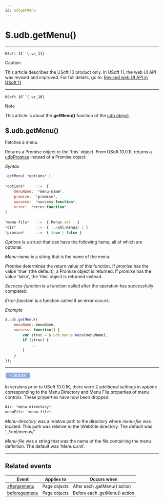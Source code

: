 ```yaml
---
id: udbgetMenu
---
```


# $.udb.getMenu()



----

`USoft 11``{.vs_11}`

> [!CAUTION]
> This article describes the USoft 10 product only.
> In USoft 11, the web UI API was revised and improved. For full details, go to:
> [Revised web UI API in USoft 11](/docs/Web%20and%20app%20UIs/UDB%20udb/Revised%20web%20UI%20API%20in%20USoft%2011.md)

----

`USoft 10``{.vs_10}`

> [!NOTE]
> This article is about the **getMenu()** function of the [udb object](/docs/Web%20and%20app%20UIs/UDB%20udb).

## **$.udb.getMenu()**

Fetches a menu.

Returns a Promise object or the 'this' object. From USoft 10.0.1I, returns a [udbPromise](/docs/Web%20and%20app%20UIs/JavaScript/Promises%20for%20asynchronous%20Javascript.md) instead of a Promise object.

*Syntax*

```js
.getMenu( *options* )

*options*     ::=  {
    menuName:  *menu-name*,
    promise:  *promise*,
    success:  *success-function*,
    error:  *error-function*
}

*menu-file*   ::=  { Menus.xml | }
*dir*         ::=  { ../xml/menus/ | }
*promise*     ::=  { true | false }
```

*Options* is a struct that can have the following items, all of which are optional.

*Menu-name* is a string that is the name of the menu.

*Promise* determines the return value of this function. If *promise* has the value 'true' (the default), a Promise object is returned. If *promise* has the value 'false', the ‘this’ object is returned instead.

*Success-function* is a function called after the operation has successfully completed.

*Error-function* is a function called if an error occurs.

*Example*

```js
$.udb.getMenu({
    menuName: menuName,
    success: function() {
        var struc = $.udb.menus.menu(menuName);
        if (struc) {
            ...
        }
    }
});
```

----

![](./assets/9be3e3b0-aec6-450a-a323-058b41bffda3.png)



In versions prior to USoft 10.0.1K, there were 2 additional settings in *options* corresponding to the Menu Directory and Menu File properties of menu controls. These properties have now been dropped.

```js
dir: *menu-directory*,
menuFile: *menu-file*,

```

*Menu-directory* was a relative path to the directory where *menu-file* was located. This path was relative to the \\WebSite directory. The default was '../xml/menus/'.

*Menu-file* was a string that was the name of the file containing the menu definition. The default was 'Menus.xml'.

----

## Related events

|**Event**|**Applies to**|**Occurs when**|
|--------|--------|--------|
|[aftergetmenu](/docs/Web%20and%20app%20UIs/UDB%20Events/aftergetmenu.md)|Page objects|After each .getMenu() action|
|[beforegetmenu](/docs/Web%20and%20app%20UIs/UDB%20Events/beforegetmenu.md)|Page objects|Before each .getMenu() action|



 